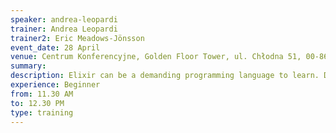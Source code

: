 ```yaml
---
speaker: andrea-leopardi
trainer: Andrea Leopardi
trainer2: Eric Meadows-Jönsson
event_date: 28 April
venue: Centrum Konferencyjne, Golden Floor Tower, ul. Chłodna 51, 00-867 Warszawa
summary:
description: Elixir can be a demanding programming language to learn. Developers who are coming from object-oriented languages have new concepts to learn, such as modelling programs in a functional way and working with processes and message passing. In this training day, new Elixir developers will get to lay a firm foundation, presenting all of the core concepts in Elixir. They'll learn to code and test, from the ground up. They'll start with Elixir datatypes, including maps, structs, tuples, and other primitives. Then, they'll move on to core concepts like using recursion, building higher order functions, composing with pipes, processes, and organising that code into modules. Once we're through those concepts, we'll build a chatroom on the concurrency concepts that you should know, and if we have enough time, we'll use Erlang's OTP. This is a hands-on tutorial, the best way to teach these new concepts is with tests, and have students make those tests pass. This is a lab-focused training day so come ready to to do a lot of programming and a lot of learning.
experience: Beginner
from: 11.30 AM
to: 12.30 PM
type: training
---
```

